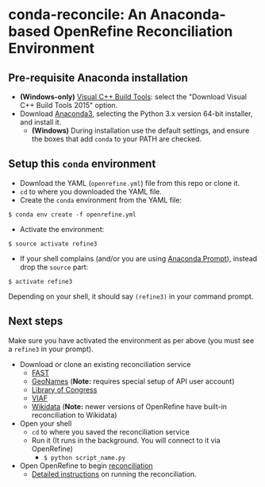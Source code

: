 # conda-reconcile: An Anaconda-based OpenRefine Reconciliation Environment

## Pre-requisite Anaconda installation

+ **(Windows-only)** [Visual C++ Build Tools](http://landinghub.visualstudio.com/visual-cpp-build-tools): select the "Download Visual C++ Build Tools 2015" option.  
+ Download [Anaconda3](https://www.anaconda.com/distribution/), selecting the Python 3.x version 64-bit installer, and install it.    
  + **(Windows)** During installation use the default settings, and ensure the boxes that add `conda` to your PATH are checked.

## Setup this `conda` environment

+ Download the YAML (`openrefine.yml`) file from this repo or clone it.
+ `cd` to where you downloaded the YAML file.
+ Create the `conda` environment from the YAML file:  
```
$ conda env create -f openrefine.yml
```  
+ Activate the environment:  
```
$ source activate refine3
```
+ If your shell complains (and/or you are using [Anaconda Prompt](https://conda.io/docs/user-guide/install/windows.html#updating-conda)), instead drop the `source` part:
```
$ activate refine3
```

Depending on your shell, it should say `(refine3)` in your command prompt.  

## Next steps

Make sure you have activated the environment as per above (you must see a `refine3` in your prompt).
+ Download or clone an existing reconciliation service
  + [FAST](https://github.com/remerjohnson/conda-reconcile/wiki/Linked-Data-Reconciliation-Services-Breakdown#fast-reconciliation)  
  + [GeoNames](https://github.com/remerjohnson/conda-reconcile/wiki/Linked-Data-Reconciliation-Services-Breakdown#geonames) (**Note:** requires special setup of API user account)
  + [Library of Congress](https://github.com/remerjohnson/conda-reconcile/wiki/Linked-Data-Reconciliation-Services-Breakdown#library-of-congress-idlocgov)
  + [VIAF](https://github.com/remerjohnson/conda-reconcile/wiki/Linked-Data-Reconciliation-Services-Breakdown#viaf-note-not-provided-for-in-this-repo)
  + [Wikidata](https://github.com/remerjohnson/conda-reconcile/wiki/Linked-Data-Reconciliation-Services-Breakdown#wikidata-note-not-provided-for-in-this-repo) (**Note:** newer versions of OpenRefine have built-in reconciliation to Wikidata)
+ Open your shell
  + `cd` to where you saved the reconciliation service
  + Run it (It runs in the background. You will connect to it via OpenRefine)
    + `$ python script_name.py`
+ Open OpenRefine to begin [reconciliation](http://freeyourmetadata.org/reconciliation/)
  + [Detailed instructions](https://github.com/remerjohnson/conda-reconcile/wiki/Linked-Data-Reconciliation-Services-Breakdown) on running the reconciliation.
